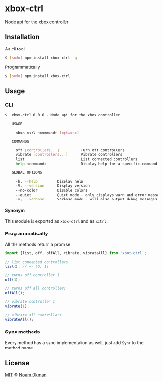 # xbox-ctrl
Node api for the xbox controller

## Installation
As cli tool
```bash
$ [sudo] npm install xbox-ctrl -g
```

Programmatically
```bash
$ [sudo] npm install xbox-ctrl
```

## Usage
### CLI
```bash
$  xbox-ctrl 0.0.0 - Node api for the xbox controller
     
   USAGE

     xbox-ctrl <command> [options]

   COMMANDS

     off [controllers...]          Turn off controllers               
     vibrate [controllers...]      Vibrate controllers                
     list                          List connected controllers         
     help <command>                Display help for a specific command

   GLOBAL OPTIONS

     -h, --help         Display help                                      
     -V, --version      Display version                                   
     --no-color         Disable colors                                    
     --quiet            Quiet mode - only displays warn and error messages
     -v, --verbose      Verbose mode - will also output debug messages    


```
#### Synonym
This module is exported as `xbox-ctrl` and as `xctrl`.

### Programmatically
All the methods return a promise
```js
import {list, off, offAll, vibrate, vibrateAll} from 'xbox-ctrl';

// list connected controllers
list(); // => [0, 1]

// turns off controller 1
off(1);

// turns off all controllers
offAll();

// vibrate controller 1
vibrate(1);

// vibrate all controllers
vibrateAll();
```

### Sync methods
Every method has a sync implementation as well, just add `Sync` to the method name

## License

[MIT](LICENSE) © [Noam Okman](https://github.com/noamokman)